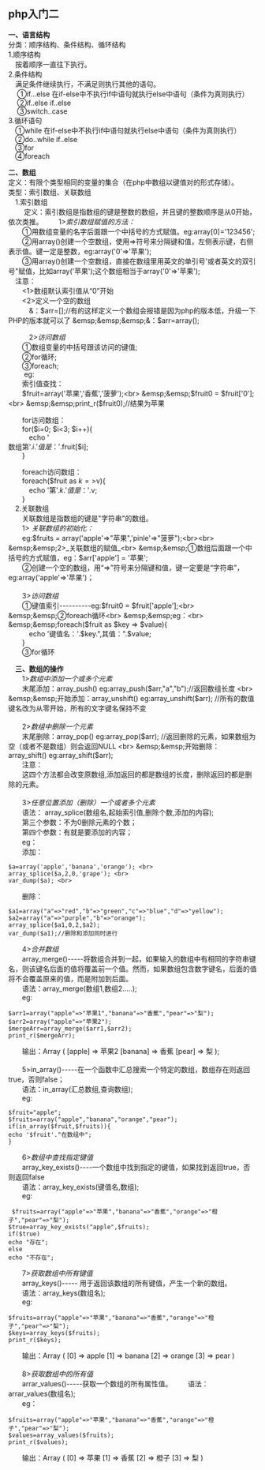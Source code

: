## php入门二
**一、语言结构**<br>
分类：顺序结构、条件结构、循环结构<br>
1.顺序结构<br>
&emsp;按着顺序一直往下执行。<br>
2.条件结构<br>
&emsp;满足条件继续执行，不满足则执行其他的语句。<br>
&emsp;  ①if...else  在if-else中不执行if中语句就执行else中语句（条件为真则执行）<br>
&emsp;  ②if..else if..else<br>
&emsp;  ③switch..case<br>
3.循环语句<br>
&emsp;①while  在if-else中不执行if中语句就执行else中语句（条件为真则执行）<br>
&emsp;②do..while if..else<br>
&emsp;③for<br>
&emsp;④foreach

**二、数组**<br>
定义：有限个类型相同的变量的集合（在php中数组以键值对的形式存储）。<br>
类型：索引数组、关联数组<br>
&emsp;1.索引数组<br>
&emsp;&emsp; 定义：索引数组是指数组的键是整数的数组，并且键的整数顺序是从0开始，依次类推。
&emsp;&emsp;1>_索引数组赋值的方法：_<br>
&emsp;&emsp;①用数组变量的名字后面跟一个中括号的方式赋值。eg:array[0]='123456';<br>
&emsp;&emsp;②用array()创建一个空数组，使用=>符号来分隔键和值，左侧表示键，右侧表示值。键一定是整数，eg:array('0'=>'苹果');<br>
&emsp;&emsp;③用array()创建一个空数组，直接在数组里用英文的单引号'或者英文的双引号"赋值，比如array('苹果');这个数组相当于array('0'=>'苹果');<br>
&emsp;注意：<br>
&emsp;&emsp;<1>数组默认索引值从“0”开始<br>
&emsp;&emsp;<2>定义一个空的数组<br>
&emsp;&emsp;&emsp;&：$arr=[];//有的这样定义一个数组会报错是因为php的版本低，升级一下PHP的版本就可以了
&emsp;&emsp;&emsp;&：$arr=array();

&emsp;&emsp;&emsp;2>_访问数组_<br>
&emsp;&emsp;①数组变量的中括号跟该访问的键值;<br> 
&emsp;&emsp;②for循环;<br> 
&emsp;&emsp;③foreach;<br> 
&emsp;&emsp; eg:<br> 
&emsp;&emsp;索引值查找：<br> 
&emsp;&emsp;$fruit=array('苹果','香蕉','菠萝');<br> 
&emsp;&emsp;$fruit0 = $fruit['0'];<br> 
&emsp;&emsp;print_r($fruit0);//结果为苹果<br> 

&emsp;&emsp;for访问数组：<br> 
&emsp;&emsp;for($i=0; $i<3; $i++){<br> 
&emsp;&emsp;&emsp;echo '<br>数组第'.$i.'值是：'.$fruit[$i];<br> 
&emsp;&emsp;}<br> 

&emsp;&emsp;foreach访问数组：<br> 
&emsp;&emsp;foreach($fruit as $k=>$v){<br> 
&emsp;&emsp;&emsp;echo '第'.$k.'值是：'.$v;<br> 
&emsp;&emsp;}<br> 
&emsp;2.关联数组<br>
&emsp;&emsp;关联数组是指数组的键是"字符串"的数组。<br>
&emsp;&emsp;1> _关联数组的初始化：_<br>
&emsp;&emsp;eg:$fruits = array('apple'=>"苹果",'pinle'=>"菠萝");<br><br>
&emsp;&emsp;2>_关联数组的赋值_<br>
&emsp;&emsp;①数组后面跟一个中括号的方式赋值，eg：$arr['apple'] = '苹果';<br>
&emsp;&emsp;②创建一个空的数组，用“=>”符号来分隔键和值，键一定要是“字符串”， eg:array('apple'=>'苹果')；<br><br>
&emsp;&emsp;3>_访问数组_<br>
&emsp;&emsp;①键值索引----------eg:$fruit0 = $fruit['apple'];<br> 
&emsp;&emsp;②foreach循环<br>
&emsp;&emsp;eg：<br>
&emsp;&emsp;foreach($fruit as $key => $value){<br>
&emsp;&emsp;&emsp;echo '键值名：'.$key.",其值：".$value;<br>
&emsp;&emsp;}<br>
&emsp;&emsp;③for循环

&emsp;**三、数组的操作**<br>
&emsp;&emsp;1>_数组中添加一个或多个元素_<br>
&emsp;&emsp;末尾添加：array_push()   eg:array_push($arr,"a","b");//返回数组长度  <br>
&emsp;&emsp;开始添加：array_unshift()   eg:array_unshift($arr);   //所有的数值键名改为从零开始，所有的文字键名保持不变  <br><br>
&emsp;&emsp;2>_数组中删除一个元素_<br>
&emsp;&emsp;末尾删除：array_pop()    eg:array_pop($arr);   //返回删除的元素，如果数组为空（或者不是数组）则会返回NULL   <br>
&emsp;&emsp;开始删除：array_shift()   eg:array_shift($arr);<br>
&emsp;&emsp;注意：<br>
&emsp;&emsp;这四个方法都会改变原数组,添加返回的都是数组的长度，删除返回的都是删除的元素。<br><br>
&emsp;&emsp;3>_任意位置添加（删除）一个或者多个元素_<br>
&emsp;&emsp;语法： array_splice(数组名,起始索引值,删除个数,添加的内容); <br>
&emsp;&emsp;第三个参数：不为0删除元素的个数； <br>
&emsp;&emsp;第四个参数：有就是要添加的内容； <br>
&emsp;&emsp;eg： <br>
&emsp;&emsp;添加：
```
$a=array('apple','banana','orange'); <br>
array_splice($a,2,0,'grape'); <br>
var_dump($a); <br>

```
&emsp;&emsp;删除：
```
$a1=array("a"=>"red","b"=>"green","c"=>"blue","d"=>"yellow");
$a2=array("a"=>"purple","b"=>"orange");
array_splice($a1,0,2,$a2);
var_dump($a1);//删除和添加同时进行
```

&emsp;&emsp;4>_合并数组_<br>
&emsp;&emsp;array_merge()-----将数组合并到一起，如果输入的数组中有相同的字符串键名，则该键名后面的值将覆盖前一个值。然而，如果数组包含数字键名，后面的值将不会覆盖原来的值，而是附加到后面。<br>
&emsp;&emsp;语法：array_merge(数组1,数组2.....);<br>
&emsp;&emsp;eg:
```
$arr1=array("apple"=>"苹果1","banana"=>"香蕉","pear"=>"梨");
$arr2=array("apple"=>"苹果2");
$mergeArr=array_merge($arr1,$arr2);
print_r($mergeArr);
```
&emsp;&emsp;输出：Array ( [apple] => 苹果2 [banana] => 香蕉 [pear] => 梨 );<br><br>
&emsp;&emsp;5>in_array()-----在一个函数中汇总搜索一个特定的数组，数组存在则返回true，否则false；<br>
&emsp;&emsp;语法：in_array(汇总数组,查询数组);<br>
&emsp;&emsp;eg:
```
$fruit="apple";
$fruits=array("apple","banana","orange","pear");
if(in_array($fruit,$fruits)){
echo '$fruit'."在数组中";
}
```
&emsp;&emsp;6>_数组中查找指定键值_<br>
&emsp;&emsp;array_key_exists()----一个数组中找到指定的键值，如果找到返回true，否则返回false<br>
&emsp;&emsp;语法：array_key_exists(键值名,数组);<br>
&emsp;&emsp;eg:
```
 $fruits=array("apple"=>"苹果","banana"=>"香蕉","orange"=>"橙子","pear"=>"梨");
$true=array_key_exists("apple",$fruits);
if($true)
echo "存在";
else
echo "不存在";
```
&emsp;&emsp;7>_获取数组中所有键值_<br>
&emsp;&emsp;array_keys()----- 用于返回该数组的所有键值，产生一个新的数组。<br>
&emsp;&emsp;语法：array_keys(数组名);<br>
&emsp;&emsp;eg:
```
$fruits=array("apple"=>"苹果","banana"=>"香蕉","orange"=>"橙子","pear"=>"梨");
$keys=array_keys($fruits);
print_r($keys);
```
&emsp;&emsp;输出：Array ( [0] => apple [1] => banana [2] => orange [3] => pear )<br><br>
&emsp;&emsp;8>_获取数组中的所有值_<br>
&emsp;&emsp;arrar_values()-----获取一个数组的所有属性值。
&emsp;&emsp;语法：arrar_values(数组名);<br>
&emsp;&emsp;eg：
```
$fruits=array("apple"=>"苹果","banana"=>"香蕉","orange"=>"橙子","pear"=>"梨");
$values=array_values($fruits);
print_r($values);
```
&emsp;&emsp;输出：Array ( [0] => 苹果 [1] => 香蕉 [2] => 橙子 [3] => 梨 )<br><br>
&emsp;&emsp;